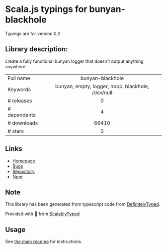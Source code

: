 
# Scala.js typings for bunyan-blackhole

Typings are for version 0.2

## Library description:
create a fully functional bunyan logger that doesn't output anything anywhere

|                    |                 |
| ------------------ | :-------------: |
| Full name          | bunyan-blackhole |
| Keywords           | bunyan, empty, logger, noop, blackhole, /dev/null |
| # releases         | 0 |
| # dependents       | 4 |
| # downloads        | 66410 |
| # stars            | 0 |

## Links
- [Homepage](https://github.com/Floby/node-bunyan-blackhole)
- [Bugs](https://github.com/Floby/node-bunyan-blackhole/issues)
- [Repository](https://github.com/Floby/node-bunyan-blackhole)
- [Npm](https://www.npmjs.com/package/bunyan-blackhole)
    


## Note
This library has been generated from typescript code from [DefinitelyTyped](https://definitelytyped.org).

Provided with :purple_heart: from [ScalablyTyped](https://github.com/oyvindberg/ScalablyTyped)

## Usage
See [the main readme](../../readme.md) for instructions.


